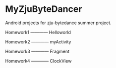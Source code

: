 # MyZjuByteDancer
Android projects for zju-bytedance summer project.

Homework1 ———— Helloworld

Homework2 ———— myActivity

Homework3 ———— Fragment

Homework4 ———— ClockView
